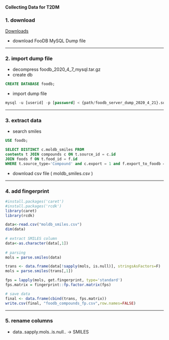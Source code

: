 #### Collecting Data for T2DM

### 1. download

[Downloads](https://foodb.ca/downloads)

- download FooDB MySQL Dump file

---

### 2. import dump file

- decompress foodb_2020_4_7_mysql.tar.gz
- create db

```sql
CREATE DATABASE foodb;
```

- import dump file

```sql
mysql -u [userid] -p [password] < {path/foodb_server_dump_2020_4_21}.sql
```

---

### 3. extract data

- search smiles

```sql
USE foodb;

SELECT DISTINCT c.moldb_smiles FROM 
contents t JOIN compounds c ON t.source_id = c.id 
JOIN foods f ON t.food_id = f.id
WHERE t.source_type='Compound' and c.export = 1 and f.export_to_foodb = 1
```

- download csv file ( moldb_smiles.csv )

---

### 4. add fingerprint

```r
#install.packages('caret')
#install.packages('rcdk')
library(caret)
library(rcdk)

data<-read.csv("moldb_smiles.csv")
dim(data)
  
# extract SMILES column
data<-as.character(data[,1])
 
# parsing
mols = parse.smiles(data)

trans <- data.frame(data[!sapply(mols, is.null)], stringsAsFactors=F)
mols = parse.smiles(trans[,1])

fps = lapply(mols, get.fingerprint, type='standard')
fps.matrix = fingerprint::fp.factor.matrix(fps)

# save data
final <- data.frame(cbind(trans, fps.matrix))
write.csv(final, "foodb_compounds_fp.csv",row.names=FALSE)
```

---

### 5. rename columns

- data..sapply.mols..is.null.. → SMILES
